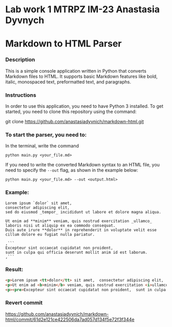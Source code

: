# Lab work 1 MTRPZ IM-23 Anastasia Dyvnych

# Markdown to HTML Parser

### Description

This is a simple console application written in Python that converts Markdown files to HTML. It supports basic Markdown features like bold, italic, monospaced text, preformatted text, and paragraphs.

### Instructions

In order to use this application, you need to have Python 3 installed. To get started, you need to clone this repository using the command:

git clone https://github.com/anastasiadyvnich/markdown-html.git

### To start the parser, you need to:

In the terminal, write the command
```
python main.py <your_file.md>
```

If you need to write the converted Markdown syntax to an HTML file, you need to specify the `--out` flag, as shown in the example below:

```
python main.py <your_file.md> --out <output.html>
```

### Example:

```
Lorem ipsum `dolor` sit amet, 
consectetur adipiscing elit, 
sed do eiusmod _tempor_ incididunt ut labore et dolore magna aliqua.

Ut enim ad **minim** veniam, quis nostrud exercitation _ullamco_ laboris nisi ut aliquip ex ea commodo consequat. 
Duis aute irure **dolor** in reprehenderit in voluptate velit esse cillum dolore eu fugiat nulla pariatur. 

,```
Excepteur sint occaecat cupidatat non proident, 
sunt in culpa qui officia deserunt mollit anim id est laborum.
,```
```

### Result:

```html
<p>Lorem ipsum <tt>dolor</tt> sit amet,  consectetur adipiscing elit,  sed do eiusmod <i>tempor</i> incididunt ut labore et dolore magna aliqua.</p>
<p>Ut enim ad <b>minim</b> veniam, quis nostrud exercitation <i>ullamco</i> laboris nisi ut aliquip ex ea commodo consequat.  Duis aute irure <b>dolor</b> in reprehenderit in voluptate velit esse cillum dolore eu fugiat nulla pariatur. </p>
<p><pre>Excepteur sint occaecat cupidatat non proident,  sunt in culpa qui officia deserunt mollit anim id est laborum.</pre></p>
```

### Revert commit

https://github.com/anastasiadyvnich/markdown-html/commit/61d2e121ce422506da7ad057d134f5e72f3f344e